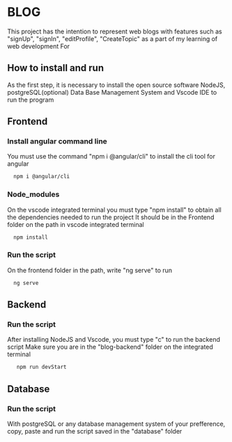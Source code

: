 # BLOG
 This project has the intention to represent web blogs with features such as "signUp", "signIn", "editProfile", "CreateTopic" as a part of my learning of web development
 For 

## How to install and run
As the first step, it is necessary to install the open source software NodeJS, postgreSQL(optional) Data Base Management System and Vscode IDE to run the program

## Frontend
 ### Install angular command line
   You must use the command "npm i @angular/cli" to install the cli tool for angular
   ```bash
     npm i @angular/cli
   ```
 ### Node_modules
   On the vscode integrated terminal you must type "npm install" to obtain all the dependencies needed to run the project
   It should be in the Frontend folder on the path in vscode integrated terminal
   ```bash
     npm install
   ```
 ### Run the script
   On the frontend folder in the path, write "ng serve" to run
   ```bash
     ng serve
   ```
## Backend
 ### Run the script
  After installing NodeJS and Vscode, you must type "c" to run the backend script
  Make sure you are in the "blog-backend" folder on the integrated terminal
  ```bash
     npm run devStart
   ```
## Database  
 ### Run the script
   With postgreSQL or any database management system of your prefference, copy, paste and run the script saved in the "database" folder

